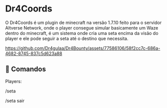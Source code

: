 # Dr4Coords
O Dr4Coords é um plugin de minecraft na versão 1.7.10 feito para o servidor Altverse Network, onde o player consegue simular basicamente um Waze dentro do minecraft, é um sistema onde cria uma seta encima da visão do player e ele pode seguir a seta até o destino que necessita.

https://github.com/Dr4gulaa/Dr4Bounty/assets/77586106/58f2cc7c-686a-4682-8745-837c5d623a88

## 💼 Comandos

Players:

/seta

/seta sair

